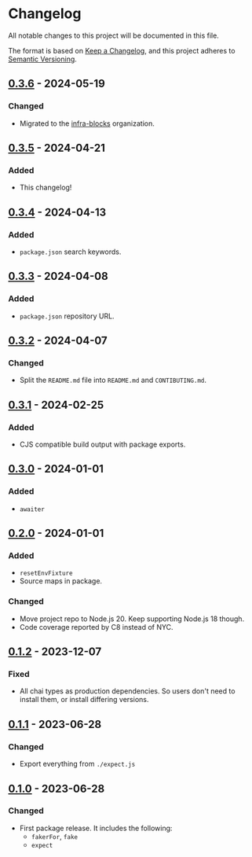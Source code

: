 # Changelog

All notable changes to this project will be documented in this file.

The format is based on [Keep a Changelog](https://keepachangelog.com/en/1.1.0/),
and this project adheres to [Semantic Versioning](https://semver.org/spec/v2.0.0.html).

## [0.3.6] - 2024-05-19

### Changed

- Migrated to the [infra-blocks](https://github.com/infra-blocks) organization.

## [0.3.5] - 2024-04-21

### Added

- This changelog!

## [0.3.4] - 2024-04-13

### Added

- `package.json` search keywords.

## [0.3.3] - 2024-04-08

### Added

- `package.json` repository URL.

## [0.3.2] - 2024-04-07

### Changed

- Split the `README.md` file into `README.md` and `CONTIBUTING.md`.

## [0.3.1] - 2024-02-25

### Added

- CJS compatible build output with package exports.

## [0.3.0] - 2024-01-01

### Added

- `awaiter`

## [0.2.0] - 2024-01-01

### Added

- `resetEnvFixture`
- Source maps in package.

### Changed

- Move project repo to Node.js 20. Keep supporting Node.js 18 though.
- Code coverage reported by C8 instead of NYC.

## [0.1.2] - 2023-12-07

### Fixed

- All chai types as production dependencies. So users don't need to install them, or install differing versions.

## [0.1.1] - 2023-06-28

### Changed

- Export everything from `./expect.js`

## [0.1.0] - 2023-06-28

### Changed

- First package release. It includes the following:
  - `fakerFor`, `fake`
  - `expect`

[0.3.6]: https://github.com/infra-blocks/ts-test/compare/v0.3.5...v0.3.6
[0.3.5]: https://github.com/infra-blocks/ts-test/compare/v0.3.4...v0.3.5
[0.3.4]: https://github.com/infra-blocks/ts-test/compare/v0.3.3...v0.3.4
[0.3.3]: https://github.com/infra-blocks/ts-test/compare/v0.3.2...v0.3.3
[0.3.2]: https://github.com/infra-blocks/ts-test/compare/v0.3.1...v0.3.2
[0.3.1]: https://github.com/infra-blocks/ts-test/compare/v0.3.0...v0.3.1
[0.3.0]: https://github.com/infra-blocks/ts-test/compare/v0.2.0...v0.3.0
[0.2.0]: https://github.com/infra-blocks/ts-test/compare/v0.1.2...v0.2.0
[0.1.2]: https://github.com/infra-blocks/ts-test/compare/v0.1.1...v0.1.2
[0.1.1]: https://github.com/infra-blocks/ts-test/compare/v0.1.0...v0.1.1
[0.1.0]: https://github.com/infra-blocks/ts-test/releases/tag/v0.1.0
